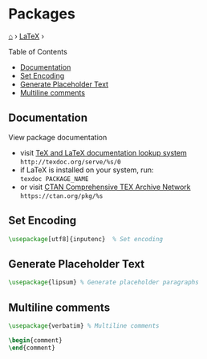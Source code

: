 <h1> Packages </h1>

[⌂](../README.md) › [LaTeX](../README.md#latex) ›

Table of Contents
- [Documentation](#documentation)
- [Set Encoding](#set-encoding)
- [Generate Placeholder Text](#generate-placeholder-text)
- [Multiline comments](#multiline-comments)

## Documentation

View package documentation
- visit [TeX and LaTeX documentation lookup system](https://texdoc.org/)  
    `http://texdoc.org/serve/%s/0`
- if LaTeX is installed on your system, run:  
    `texdoc PACKAGE_NAME`
- or visit [CTAN Comprehensive TEX Archive Network](https://ctan.org/)  
    `https://ctan.org/pkg/%s`

## Set Encoding

```latex
\usepackage[utf8]{inputenc}  % Set encoding
```


## Generate Placeholder Text

```latex
\usepackage{lipsum} % Generate placeholder paragraphs
```

## Multiline comments

```latex
\usepackage{verbatim} % Multiline comments

```

```latex
\begin{comment}
\end{comment}
```